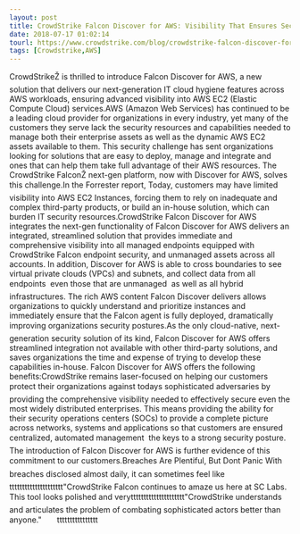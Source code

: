 ```yaml
---
layout: post
title: CrowdStrike Falcon Discover for AWS: Visibility That Ensures Security in The Cloud
date: 2018-07-17 01:02:14
tourl: https://www.crowdstrike.com/blog/crowdstrike-falcon-discover-for-aws-visibility-that-ensures-security-in-the-cloud/
tags: [Crowdstrike,AWS]
---
```

CrowdStrikeŽ is thrilled to introduce Falcon Discover for AWS, a new solution that delivers our next-generation IT cloud hygiene features across AWS workloads, ensuring advanced visibility into AWS EC2 (Elastic Compute Cloud) services.AWS (Amazon Web Services) has continued to be a leading cloud provider for organizations in every industry, yet many of the customers they serve lack the security resources and capabilities needed to manage both their enterprise assets as well as the dynamic AWS EC2 assets available to them. This security challenge has sent organizations looking for solutions that are easy to deploy, manage and integrate and ones that can help them take full advantage of their AWS resources. The CrowdStrike FalconŽ next-gen platform, now with Discover for AWS, solves this challenge.In the Forrester report, Today, customers may have limited visibility into AWS EC2 Instances, forcing them to rely on inadequate and complex third-party products, or build an in-house solution, which can burden IT security resources.CrowdStrike Falcon Discover for AWS integrates the next-gen functionality of Falcon Discover for AWS delivers an integrated, streamlined solution that provides immediate and comprehensive visibility into all managed endpoints equipped with CrowdStrike Falcon endpoint security, and unmanaged assets across all accounts. In addition, Discover for AWS is able to cross boundaries to see virtual private clouds (VPCs) and subnets, and collect data from all endpoints  even those that are unmanaged  as well as all hybrid infrastructures. The rich AWS content Falcon Discover delivers allows organizations to quickly understand and prioritize instances and immediately ensure that the Falcon agent is fully deployed, dramatically improving organizations security postures.As the only cloud-native, next-generation security solution of its kind, Falcon Discover for AWS offers streamlined integration not available with other third-party solutions, and saves organizations the time and expense of trying to develop these capabilities in-house. Falcon Discover for AWS offers the following benefits:CrowdStrike remains laser-focused on helping our customers protect their organizations against todays sophisticated adversaries by providing the comprehensive visibility needed to effectively secure even the most widely distributed enterprises. This means providing the ability for their security operations centers (SOCs) to provide a complete picture across networks, systems and applications so that customers are ensured centralized, automated management  the keys to a strong security posture. The introduction of Falcon Discover for AWS is further evidence of this commitment to our customers.Breaches Are Plentiful, But Dont Panic With breaches disclosed almost daily, it can sometimes feel likettttttttttttttttttttt"CrowdStrike Falcon continues to amaze us here at SC Labs. This tool looks polished and veryttttttttttttttttttttt"CrowdStrike understands and articulates the problem of combating sophisticated actors better than anyone."       tttttttttttttttt